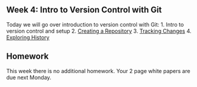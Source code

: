 ## Week 4:  Intro to Version Control with Git

Today we will go over introduction to version control with Git:
	1. Intro to version control and setup
	2. [Creating a Repository](http://swcarpentry.github.io/git-novice/03-create/index.html)
	3. [Tracking Changes](http://swcarpentry.github.io/git-novice/04-changes/index.html)
	4. [Exploring History](http://swcarpentry.github.io/git-novice/05-history/index.html)

## Homework 
This week there is no additional homework. Your 2 page white papers are due next Monday.
  
